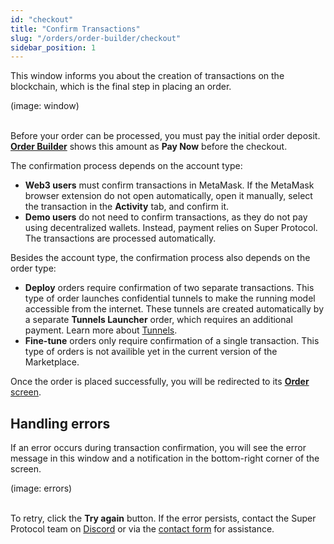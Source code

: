 ```yaml
---
id: "checkout"
title: "Confirm Transactions"
slug: "/orders/order-builder/checkout"
sidebar_position: 1
---
```


This window informs you about the creation of transactions on the blockchain, which is the final step in placing an order.

(image: window)
<br/>
<br/>

Before your order can be processed, you must pay the initial order deposit. [**Order Builder**](/marketplace/orders/order-builder) shows this amount as **Pay Now** before the checkout.

The confirmation process depends on the account type:

- **Web3 users** must confirm transactions in MetaMask. If the MetaMask browser extension do not open automatically, open it manually, select the transaction in the **Activity** tab, and confirm it.
- **Demo users** do not need to confirm transactions, as they do not pay using decentralized wallets. Instead, payment relies on Super Protocol. The transactions are processed automatically.

Besides the account type, the confirmation process also depends on the order type:

- **Deploy** orders require confirmation of two separate transactions. This type of order launches confidential tunnels to make the running model accessible from the internet. These tunnels are created automatically by a separate **Tunnels Launcher** order, which requires an additional payment. Learn more about [Tunnels](/fundamentals/tunnels).
- **Fine-tune** orders only require confirmation of a single transaction. This type of orders is not availible yet in the current version of the Marketplace.

Once the order is placed successfully, you will be redirected to its [**Order** screen](/marketplace/orders/order).

## Handling errors

If an error occurs during transaction confirmation, you will see the error message in this window and a notification in the bottom-right corner of the screen.

(image: errors)
<br/>
<br/>

To retry, click the **Try again** button. If the error persists, contact the Super Protocol team on [Discord](https://discord.gg/superprotocol) or via the [contact form](https://superprotocol.zendesk.com/hc/en-us/requests/new) for assistance.